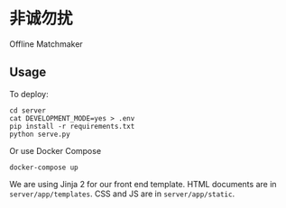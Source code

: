 # 非诚勿扰

Offline Matchmaker

## Usage

To deploy:

```
cd server
cat DEVELOPMENT_MODE=yes > .env
pip install -r requirements.txt
python serve.py
```

Or use Docker Compose

```
docker-compose up
```

We are using Jinja 2 for our front end template. HTML documents are in `server/app/templates`. CSS and JS are in `server/app/static`.
